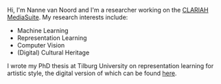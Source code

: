 Hi, I'm Nanne van Noord and I'm a researcher working on the 
[CLARIAH MediaSuite](https://mediasuite.clariah.nl/). My research interests include:

* Machine Learning
* Representation Learning
* Computer Vision
* (Digital) Cultural Heritage

I wrote my PhD thesis at Tilburg University on representation learning for artistic style, the digital version of which can be found [here](/papers/thesis.pdf).
